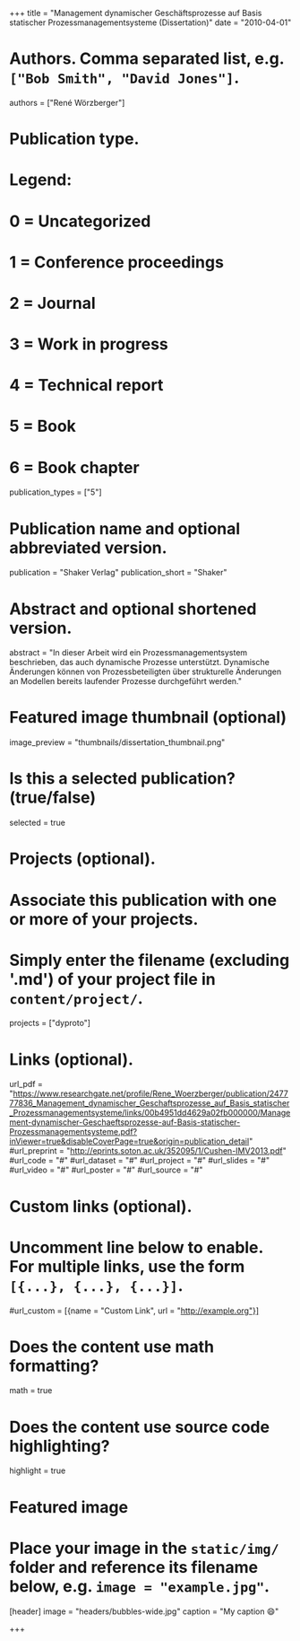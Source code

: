 +++
title = "Management dynamischer Geschäftsprozesse auf Basis statischer Prozessmanagementsysteme (Dissertation)"
date = "2010-04-01"

# Authors. Comma separated list, e.g. `["Bob Smith", "David Jones"]`.
authors = ["René Wörzberger"]

# Publication type.
# Legend:
# 0 = Uncategorized
# 1 = Conference proceedings
# 2 = Journal
# 3 = Work in progress
# 4 = Technical report
# 5 = Book
# 6 = Book chapter
publication_types = ["5"]

# Publication name and optional abbreviated version.
publication = "Shaker Verlag"
publication_short = "Shaker"

# Abstract and optional shortened version.
abstract = "In dieser Arbeit wird ein Prozessmanagementsystem beschrieben, das auch dynamische Prozesse unterstützt. Dynamische Änderungen können von Prozessbeteiligten über strukturelle Änderungen an Modellen bereits laufender Prozesse durchgeführt werden."

# Featured image thumbnail (optional)
image_preview = "thumbnails/dissertation_thumbnail.png"

# Is this a selected publication? (true/false)
selected = true

# Projects (optional).
#   Associate this publication with one or more of your projects.
#   Simply enter the filename (excluding '.md') of your project file in `content/project/`.
projects = ["dyproto"]

# Links (optional).
url_pdf = "https://www.researchgate.net/profile/Rene_Woerzberger/publication/247777836_Management_dynamischer_Geschaftsprozesse_auf_Basis_statischer_Prozessmanagementsysteme/links/00b4951dd4629a02fb000000/Management-dynamischer-Geschaeftsprozesse-auf-Basis-statischer-Prozessmanagementsysteme.pdf?inViewer=true&disableCoverPage=true&origin=publication_detail"
#url_preprint = "http://eprints.soton.ac.uk/352095/1/Cushen-IMV2013.pdf"
#url_code = "#"
#url_dataset = "#"
#url_project = "#"
#url_slides = "#"
#url_video = "#"
#url_poster = "#"
#url_source = "#"

# Custom links (optional).
#   Uncomment line below to enable. For multiple links, use the form `[{...}, {...}, {...}]`.
#url_custom = [{name = "Custom Link", url = "http://example.org"}]

# Does the content use math formatting?
math = true

# Does the content use source code highlighting?
highlight = true

# Featured image
# Place your image in the `static/img/` folder and reference its filename below, e.g. `image = "example.jpg"`.
[header]
image = "headers/bubbles-wide.jpg"
caption = "My caption :smile:"

+++
